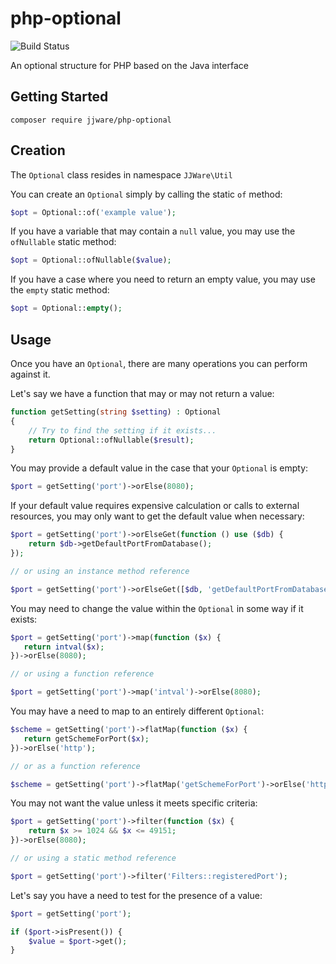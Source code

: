 # php-optional    
![Build Status](https://travis-ci.org/jjware/php-optional.svg?branch=master)

An optional structure for PHP based on the Java interface

## Getting Started
```
composer require jjware/php-optional
```
## Creation
The `Optional` class resides in namespace `JJWare\Util`

You can create an `Optional` simply by calling the static `of` method:
```php
$opt = Optional::of('example value');
```
If you have a variable that may contain a `null` value, you may use the `ofNullable` static method:
```php
$opt = Optional::ofNullable($value);
```
If you have a case where you need to return an empty value, you may use the `empty` static method:
```php
$opt = Optional::empty();
```
## Usage
Once you have an `Optional`, there are many operations you can perform against it.

Let's say we have a function that may or may not return a value:
```php
function getSetting(string $setting) : Optional
{
    // Try to find the setting if it exists...
    return Optional::ofNullable($result);
}
```
You may provide a default value in the case that your `Optional` is empty:
```php
$port = getSetting('port')->orElse(8080);
```
If your default value requires expensive calculation or calls to external resources, you may only want to get the default value when necessary:
```php
$port = getSetting('port')->orElseGet(function () use ($db) {
    return $db->getDefaultPortFromDatabase();
});

// or using an instance method reference

$port = getSetting('port')->orElseGet([$db, 'getDefaultPortFromDatabase']);
```
You may need to change the value within the `Optional` in some way if it exists:
```php
$port = getSetting('port')->map(function ($x) {
   return intval($x);
})->orElse(8080);

// or using a function reference

$port = getSetting('port')->map('intval')->orElse(8080);
```
You may have a need to map to an entirely different `Optional`:
```php
$scheme = getSetting('port')->flatMap(function ($x) {
   return getSchemeForPort($x);
})->orElse('http');

// or as a function reference

$scheme = getSetting('port')->flatMap('getSchemeForPort')->orElse('http');
```
You may not want the value unless it meets specific criteria:
```php
$port = getSetting('port')->filter(function ($x) {
    return $x >= 1024 && $x <= 49151;
})->orElse(8080);

// or using a static method reference

$port = getSetting('port')->filter('Filters::registeredPort');
```
Let's say you have a need to test for the presence of a value:
```php
$port = getSetting('port');

if ($port->isPresent()) {
    $value = $port->get();
}
```
